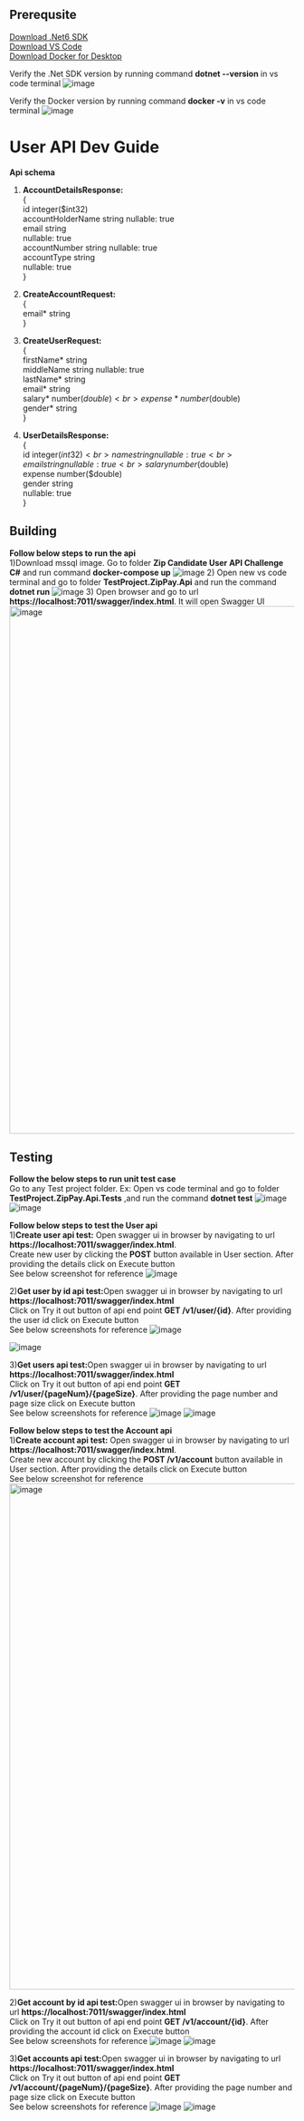 ## Prerequsite
[Download .Net6 SDK](https://dotnet.microsoft.com/en-us/download/dotnet/6.0)<br/>
[Download VS Code](https://code.visualstudio.com/download)<br/>
[Download Docker for Desktop](https://www.docker.com/products/docker-desktop/)<br/>

Verify the .Net SDK version by running command <b>dotnet --version</b> in vs code terminal
![image](https://user-images.githubusercontent.com/18566830/204452374-9557417a-76c1-482d-adce-4be6bd108092.png)

Verify the Docker version by running command <b> docker -v</b> in vs code terminal
![image](https://user-images.githubusercontent.com/18566830/204451979-d1579c03-117c-434e-be12-50d5e5195971.png)

# User API Dev Guide
<b>Api schema</b><br>
1) <b>AccountDetailsResponse:</b><br>
{<br>
      id integer($int32) <br>
      accountHolderName	string
      nullable: true <br>
      email	string <br>
      nullable: true <br>
      accountNumber string
      nullable: true <br>
      accountType	string <br>
      nullable: true <br>
  }
  
2) <b>CreateAccountRequest:</b><br>
{<br>
    email*	string<br>
}

3) <b>CreateUserRequest:</b><br>
{<br>
    firstName*	string <br>
    middleName	string
    nullable: true <br>
    lastName*	string <br>
    email*	string <br>
    salary*	number($double) <br>
    expense* number($double) <br>
    gender*	string <br>
}

4) <b>UserDetailsResponse:</b><br>
{<br>
    id integer($int32)<br>
    name	string
    nullable: true <br>
    email	string
    nullable: true <br>
    salary	number($double) <br>
    expense	number($double) <br>
    gender	string <br>
    nullable: true <br>
}
## Building
<b>Follow below steps to run the api</b> <br>
1)Download mssql image. Go to folder <b>Zip Candidate User API Challenge C#</b> and run command <b>docker-compose up</b>
  ![image](https://user-images.githubusercontent.com/18566830/204466700-219a9e75-4cf3-4b32-9a1a-9e93e87414da.png)
2) Open new vs code terminal and go to folder <b>TestProject.ZipPay.Api</b> and run the command <b>dotnet run</b>
  ![image](https://user-images.githubusercontent.com/18566830/204467312-3a8d28d5-65fb-413b-b93b-a79503f8e611.png)
3) Open browser and go to url <b>https://localhost:7011/swagger/index.html</b>. It will open Swagger UI
   <img width="931" alt="image" src="https://user-images.githubusercontent.com/18566830/204467743-cc388a8b-3372-4e3d-8d4c-2fb9c6533dcf.png">

## Testing
<b>Follow the below steps to run unit test case</b> <br>
Go to any Test project folder. Ex: Open vs code terminal and go to folder <b>TestProject.ZipPay.Api.Tests</b> ,and run the command <b>dotnet test</b> 
![image](https://user-images.githubusercontent.com/18566830/204468488-af464b98-9ad0-47f7-9a83-cf37506c4073.png)
![image](https://user-images.githubusercontent.com/18566830/204469045-87197f4e-f6b9-434e-8939-91e77e0ac462.png)

<b>Follow below steps to test the User api</b> <br>
1)<b>Create user api test:</b> Open swagger ui in browser by navigating to url <b>https://localhost:7011/swagger/index.html</b>.<br> Create new user by clicking the <b>POST</b> button available in User section. After providing the details click on Execute button <br>
See below screenshot for reference
 ![image](https://user-images.githubusercontent.com/18566830/204472194-fd7a3743-ba6d-4c79-9606-3aabf9a817d6.png)
 
 2)<b>Get user by id api test:</b>Open swagger ui in browser by navigating to url <b>https://localhost:7011/swagger/index.html</b><br>
  Click on Try it out button of api end point <b>GET /v1/user/{id}</b>. After providing the user id click on Execute button <br>
  See below screenshots for reference
  ![image](https://user-images.githubusercontent.com/18566830/204474793-75d79012-415f-4145-8d2f-edec6217cdde.png)

  ![image](https://user-images.githubusercontent.com/18566830/204474565-be956b0b-d557-4aa0-a925-6ecfb288d6f9.png)

  3)<b>Get users api test:</b>Open swagger ui in browser by navigating to url <b>https://localhost:7011/swagger/index.html</b><br>
  Click on Try it out button of api end point <b>GET /v1/user/{pageNum}/{pageSize}</b>. After providing the page number and page size click on Execute button <br>
  See below screenshots for reference
  ![image](https://user-images.githubusercontent.com/18566830/204475829-756eab4b-93ef-4c3a-8632-26004d49cf5f.png)
  ![image](https://user-images.githubusercontent.com/18566830/204475968-68c0bf84-f6e1-4356-9cdc-6a6dcc18d39c.png)

<b>Follow below steps to test the Account api</b> <br>
1)<b>Create account api test:</b> Open swagger ui in browser by navigating to url <b>https://localhost:7011/swagger/index.html</b>.<br> Create new account by clicking the <b>POST /v1/account</b> button available in User section. After providing the details click on Execute button <br>
See below screenshot for reference
<img width="893" alt="image" src="https://user-images.githubusercontent.com/18566830/204498609-d24e41a9-b3d5-471c-b90a-44912872104d.png">

 2)<b>Get account by id api test:</b>Open swagger ui in browser by navigating to url <b>https://localhost:7011/swagger/index.html</b><br>
  Click on Try it out button of api end point <b>GET /v1/account/{id}</b>. After providing the account id click on Execute button <br>
  See below screenshots for reference
  ![image](https://user-images.githubusercontent.com/18566830/204499169-e162bd72-82d6-4732-bd9c-c28367a11739.png)
  ![image](https://user-images.githubusercontent.com/18566830/204500180-02c06469-8d04-4160-887d-325e7766cbaa.png)

3)<b>Get accounts api test:</b>Open swagger ui in browser by navigating to url <b>https://localhost:7011/swagger/index.html</b><br>
  Click on Try it out button of api end point <b>GET /v1/account/{pageNum}/{pageSize}</b>. After providing the page number and page size click on Execute button <br>
  See below screenshots for reference
  ![image](https://user-images.githubusercontent.com/18566830/204500776-6924959a-22be-42a3-8ae3-56e814e0d5ee.png)
  ![image](https://user-images.githubusercontent.com/18566830/204500948-22b319a2-714e-462f-8eff-bcf0ba370c1b.png)
